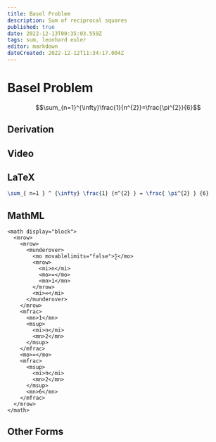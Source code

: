 ```yaml
---
title: Basel Problem
description: Sum of reciprocal squares
published: true
date: 2022-12-13T00:35:03.559Z
tags: sum, leonhard euler
editor: markdown
dateCreated: 2022-12-12T11:34:17.004Z
---
```


# Basel Problem
$$\sum_{n=1}^{\infty}\frac{1}{n^{2}}=\frac{\pi^{2}}{6}$$

## Derivation

## Video

## LaTeX
```latex
\sum_{ n=1 } ^ {\infty} \frac{1} {n^{2} } = \frac{ \pi^{2} } {6}
```
## MathML
```mathml
<math display="block">
  <mrow>
    <mrow>
      <munderover>
        <mo movablelimits="false">∑</mo>
        <mrow>
          <mi>n</mi>
          <mo>=</mo>
          <mn>1</mn>
        </mrow>
        <mi>∞</mi>
      </munderover>
    </mrow>
    <mfrac>
      <mn>1</mn>
      <msup>
        <mi>n</mi>
        <mn>2</mn>
      </msup>
    </mfrac>
    <mo>=</mo>
    <mfrac>
      <msup>
        <mi>π</mi>
        <mn>2</mn>
      </msup>
      <mn>6</mn>
    </mfrac>
  </mrow>
</math>
```
## Other Forms